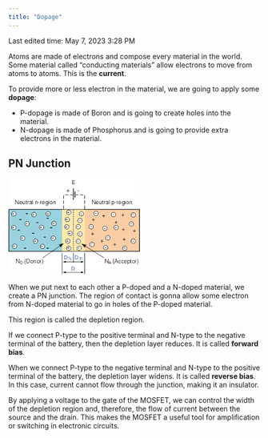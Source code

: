 ```yaml
---
title: "Dopage"
---
```

Last edited time: May 7, 2023 3:28 PM

Atoms are made of electrons and compose every material in the world. Some material called “conducting materials” allow electrons to move from atoms to atoms. This is the **current**.

To provide more or less electron in the material, we are going to apply some **dopage**:

- P-dopage is made of Boron and is going to create holes into the material.
- N-dopage is made of Phosphorus and is going to provide extra electrons in the material.

## PN Junction

![Untitled](Dopage/Untitled.png)

When we put next to each other a P-doped and a N-doped material, we create a PN junction. The region of contact is gonna allow some electron from N-doped material to go in holes of the P-doped material.

This region is called the depletion region.

If we connect P-type to the positive terminal and N-type to the negative terminal of the battery, then the depletion layer reduces. It is called **forward bias**.

When we connect P-type to the negative terminal and N-type to the positive terminal of the battery, the depletion layer widens. It is called **reverse bias**. In this case, current cannot flow through the junction, making it an insulator.

By applying a voltage to the gate of the MOSFET, we can control the width of the depletion region and, therefore, the flow of current between the source and the drain. This makes the MOSFET a useful tool for amplification or switching in electronic circuits.
